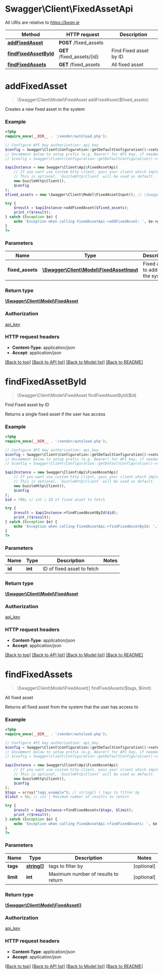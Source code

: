 # Swagger\Client\FixedAssetApi

All URIs are relative to *https://bean.ie*

Method | HTTP request | Description
------------- | ------------- | -------------
[**addFixedAsset**](FixedAssetApi.md#addFixedAsset) | **POST** /fixed_assets | 
[**findFixedAssetById**](FixedAssetApi.md#findFixedAssetById) | **GET** /fixed_assets/{id} | Find Fixed asset by ID
[**findFixedAssets**](FixedAssetApi.md#findFixedAssets) | **GET** /fixed_assets | All fixed asset


# **addFixedAsset**
> \Swagger\Client\Model\FixedAsset addFixedAsset($fixed_assets)



Creates a new fixed asset in the system

### Example
```php
<?php
require_once(__DIR__ . '/vendor/autoload.php');

// Configure API key authorization: api_key
$config = Swagger\Client\Configuration::getDefaultConfiguration()->setApiKey('ApiKey', 'YOUR_API_KEY');
// Uncomment below to setup prefix (e.g. Bearer) for API key, if needed
// $config = Swagger\Client\Configuration::getDefaultConfiguration()->setApiKeyPrefix('ApiKey', 'Bearer');

$apiInstance = new Swagger\Client\Api\FixedAssetApi(
    // If you want use custom http client, pass your client which implements `GuzzleHttp\ClientInterface`.
    // This is optional, `GuzzleHttp\Client` will be used as default.
    new GuzzleHttp\Client(),
    $config
);
$fixed_assets = new \Swagger\Client\Model\FixedAssetInput(); // \Swagger\Client\Model\FixedAssetInput | Fixed asset to add to the system

try {
    $result = $apiInstance->addFixedAsset($fixed_assets);
    print_r($result);
} catch (Exception $e) {
    echo 'Exception when calling FixedAssetApi->addFixedAsset: ', $e->getMessage(), PHP_EOL;
}
?>
```

### Parameters

Name | Type | Description  | Notes
------------- | ------------- | ------------- | -------------
 **fixed_assets** | [**\Swagger\Client\Model\FixedAssetInput**](../Model/FixedAssetInput.md)| Fixed asset to add to the system |

### Return type

[**\Swagger\Client\Model\FixedAsset**](../Model/FixedAsset.md)

### Authorization

[api_key](../../README.md#api_key)

### HTTP request headers

 - **Content-Type**: application/json
 - **Accept**: application/json

[[Back to top]](#) [[Back to API list]](../../README.md#documentation-for-api-endpoints) [[Back to Model list]](../../README.md#documentation-for-models) [[Back to README]](../../README.md)

# **findFixedAssetById**
> \Swagger\Client\Model\FixedAsset findFixedAssetById($id)

Find Fixed asset by ID

Returns a single fixed asset if the user has access

### Example
```php
<?php
require_once(__DIR__ . '/vendor/autoload.php');

// Configure API key authorization: api_key
$config = Swagger\Client\Configuration::getDefaultConfiguration()->setApiKey('ApiKey', 'YOUR_API_KEY');
// Uncomment below to setup prefix (e.g. Bearer) for API key, if needed
// $config = Swagger\Client\Configuration::getDefaultConfiguration()->setApiKeyPrefix('ApiKey', 'Bearer');

$apiInstance = new Swagger\Client\Api\FixedAssetApi(
    // If you want use custom http client, pass your client which implements `GuzzleHttp\ClientInterface`.
    // This is optional, `GuzzleHttp\Client` will be used as default.
    new GuzzleHttp\Client(),
    $config
);
$id = 789; // int | ID of fixed asset to fetch

try {
    $result = $apiInstance->findFixedAssetById($id);
    print_r($result);
} catch (Exception $e) {
    echo 'Exception when calling FixedAssetApi->findFixedAssetById: ', $e->getMessage(), PHP_EOL;
}
?>
```

### Parameters

Name | Type | Description  | Notes
------------- | ------------- | ------------- | -------------
 **id** | **int**| ID of fixed asset to fetch |

### Return type

[**\Swagger\Client\Model\FixedAsset**](../Model/FixedAsset.md)

### Authorization

[api_key](../../README.md#api_key)

### HTTP request headers

 - **Content-Type**: application/json
 - **Accept**: application/json

[[Back to top]](#) [[Back to API list]](../../README.md#documentation-for-api-endpoints) [[Back to Model list]](../../README.md#documentation-for-models) [[Back to README]](../../README.md)

# **findFixedAssets**
> \Swagger\Client\Model\FixedAsset[] findFixedAssets($tags, $limit)

All fixed asset

Returns all fixed asset from the system that the user has access to

### Example
```php
<?php
require_once(__DIR__ . '/vendor/autoload.php');

// Configure API key authorization: api_key
$config = Swagger\Client\Configuration::getDefaultConfiguration()->setApiKey('ApiKey', 'YOUR_API_KEY');
// Uncomment below to setup prefix (e.g. Bearer) for API key, if needed
// $config = Swagger\Client\Configuration::getDefaultConfiguration()->setApiKeyPrefix('ApiKey', 'Bearer');

$apiInstance = new Swagger\Client\Api\FixedAssetApi(
    // If you want use custom http client, pass your client which implements `GuzzleHttp\ClientInterface`.
    // This is optional, `GuzzleHttp\Client` will be used as default.
    new GuzzleHttp\Client(),
    $config
);
$tags = array("tags_example"); // string[] | tags to filter by
$limit = 56; // int | Maximum number of results to return

try {
    $result = $apiInstance->findFixedAssets($tags, $limit);
    print_r($result);
} catch (Exception $e) {
    echo 'Exception when calling FixedAssetApi->findFixedAssets: ', $e->getMessage(), PHP_EOL;
}
?>
```

### Parameters

Name | Type | Description  | Notes
------------- | ------------- | ------------- | -------------
 **tags** | [**string[]**](../Model/string.md)| tags to filter by | [optional]
 **limit** | **int**| Maximum number of results to return | [optional]

### Return type

[**\Swagger\Client\Model\FixedAsset[]**](../Model/FixedAsset.md)

### Authorization

[api_key](../../README.md#api_key)

### HTTP request headers

 - **Content-Type**: application/json
 - **Accept**: application/json

[[Back to top]](#) [[Back to API list]](../../README.md#documentation-for-api-endpoints) [[Back to Model list]](../../README.md#documentation-for-models) [[Back to README]](../../README.md)


